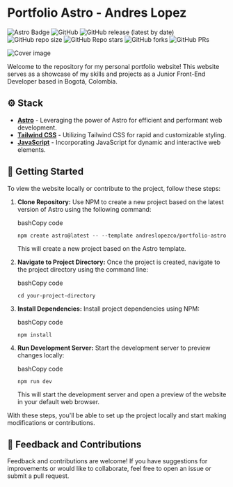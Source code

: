 # Portfolio Astro - Andres Lopez

![Astro Badge](https://img.shields.io/badge/Astro-BC52EE?logo=astro&logoColor=fff&style=flat)
![GitHub](https://img.shields.io/github/license/andreslopezco/portfolio-astro)
![GitHub release (latest by date)](https://img.shields.io/github/v/release/andreslopezco/portfolio-astro)
![GitHub repo size](https://img.shields.io/github/repo-size/andreslopezco/portfolio-astro)
![GitHub Repo stars](https://img.shields.io/github/stars/andreslopezco/portfolio-astro?style=social)
![GitHub forks](https://img.shields.io/github/forks/andreslopezco/portfolio-astro)
![GitHub PRs](https://img.shields.io/github/issues-pr/andreslopezco/portfolio-astro)

![Cover image](https://andreslopezco.vercel.app/andreslopezco-portfolio-astro.png)

Welcome to the repository for my personal portfolio website! This website serves as a showcase of my skills and projects as a Junior Front-End Developer based in Bogotá, Colombia.

## ⚙️ Stack

- **[Astro](https://astro.build/)** - Leveraging the power of Astro for efficient and performant web development.
- **[Tailwind CSS](https://tailwindcss.com/)** - Utilizing Tailwind CSS for rapid and customizable styling.
- **[JavaScript](https://developer.mozilla.org/en-US/docs/Web/JavaScript)** - Incorporating JavaScript for dynamic and interactive web elements.

## 🚀 Getting Started

To view the website locally or contribute to the project, follow these steps:

1.  **Clone Repository:** Use NPM to create a new project based on the latest version of Astro using the following command:

    bashCopy code

    `npm create astro@latest -- --template andreslopezco/portfolio-astro`

    This will create a new project based on the Astro template.

2.  **Navigate to Project Directory:** Once the project is created, navigate to the project directory using the command line:

    bashCopy code

    `cd your-project-directory`

3.  **Install Dependencies:** Install project dependencies using NPM:

    bashCopy code

    `npm install`

4.  **Run Development Server:** Start the development server to preview changes locally:

    bashCopy code

    `npm run dev`

    This will start the development server and open a preview of the website in your default web browser.

With these steps, you'll be able to set up the project locally and start making modifications or contributions.

## 💬 Feedback and Contributions

Feedback and contributions are welcome! If you have suggestions for improvements or would like to collaborate, feel free to open an issue or submit a pull request.
